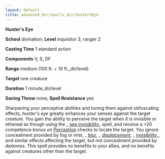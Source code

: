 ```yaml
---
layout: default
title: advanced_dir/spells_dir/hunterSEye
---
```

 **Hunter's Eye**

**School** divination; **Level** inquisitor 3, ranger 2

**Casting Time** 1 standard action

**Components** V, S, DF

**Range** medium (100 ft. + 10 ft._dir/level)

**Target** one creature

**Duration** 1 minute_dir/level

**Saving Throw** none; **Spell Resistance** yes

Sharpening your perceptive abilities and tuning them against obfuscating effects, _hunter's eye_ greatly enhances your senses against the target creature. You gain the ability to perceive the target when it is invisible or ethereal as though using the _ [see invisibility](../../../../spells_dir/seeInvisibility#_see-invisibility)_ spell, and receive a +20 competence bonus on [Perception](../../../../skills_dir/perception#_perception) checks to locate the target. You ignore concealment provided by fog or mist, _ [blur](../../../../spells_dir/blur#_blur)_, _ [displacement](../../../../spells_dir/displacement#_displacement)_, _ [invisibility](../../../../spells_dir/invisibility#_invisibility)_, and similar effects affecting the target, but not concealment provided by darkness. This spell provides no benefits to your allies, and no benefits against creatures other than the target.

